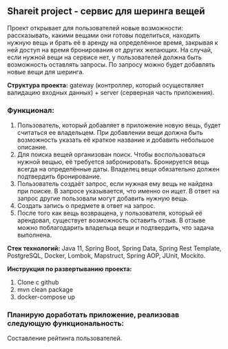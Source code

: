 ## Shareit project - сервис для шеринга вещей

Проект открывает для пользователей новые возможности: рассказывать, какими вещами они готовы поделиться, находить нужную вещь и брать её в аренду на определённое время, закрывая к ней доступ на время бронирования от других желающих.
На случай, если нужной вещи на сервисе нет, у пользователей должна быть возможность оставлять запросы. По запросу можно будет добавлять новые вещи для шеринга.

**Структура проекта:** gateway (контроллер, который осуществляет валидацию входных данных) + server (серверная часть приложения).

### Функционал:

1. Пользователь, который добавляет в приложение новую вещь, будет считаться ее владельцем. При добавлении вещи должна быть возможность указать её краткое название и добавить небольшое описание.
2. Для поиска вещей организован поиск. Чтобы воспользоваться нужной вещью, её требуется забронировать. Бронируется вещь всегда на определённые даты. Владелец вещи обязательно должен подтвердить бронирование.
3. Пользователь создаёт запрос, если нужная ему вещь не найдена при поиске. В запросе указывается, что именно он ищет. В ответ на запрос другие пользовали могут добавить нужную вещь.
4. Создать запись о предмете в ответ на запрос.
5. После того как вещь возвращена, у пользователя, который её арендовал, существует возможность оставить отзыв. В отзыве можно поблагодарить владельца вещи и подтвердить, что задача выполнена.

**Стек технологий:** Java 11, Spring Boot, Spring Data, Spring Rest Template, PostgreSQL, Docker, Lombok, Mapstruct, Spring AOP, JUnit, Mockito.

**Инструкция по развертыванию проекта:**
1. Clone c github
2. mvn clean package
3. docker-compose up



### Планирую доработать приложение, реализовав следующую функциональность:
Составление рейтинга пользователей.
